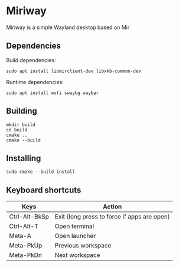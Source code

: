# Miriway

Miriway is a simple Wayland desktop based on Mir

## Dependencies

Build dependencies:
```plain
sudo apt install libmirclient-dev libxkb-common-dev
```

Runtime dependencies:
```plain
sudo apt install wofi swaybg waybar
```

## Building

```plain
mkdir build
cd build
cmake ..
cmake --build
```

## Installing

```plain
sudo cmake --build install
```

## Keyboard shortcuts

Keys|Action
--|--
Ctrl-Alt-BkSp|Exit (long press to force if apps are open)
Ctrl-Alt-T|Open terminal
Meta-A|Open launcher
Meta-PkUp|Previous workspace
Meta-PkDn|Next workspace